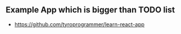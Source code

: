 #
## Example App which is bigger than TODO list
* https://github.com/tyroprogrammer/learn-react-app
